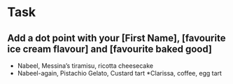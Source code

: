 # Task

## Add a dot point with your [First Name], [favourite ice cream flavour] and [favourite baked good]

* Nabeel, Messina’s tiramisu, ricotta cheesecake
* Nabeel-again, Pistachio Gelato, Custard tart 
*Clarissa, coffee, egg tart 

